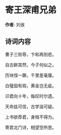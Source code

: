# 寄王深甫兄弟

**作者**: 刘攽

## 诗词内容

曹子三败辱，卞和再刖悲。

自古鲜其然，今子何似之。

历块悮一蹶，千里差毫厘。

白璧固有瑕，黄金岂无疵。

识君向十年，每叹时尔遗。

天命兹可信，古学滋可疑。

上书欲荐君，身贱不得为。

寄君北门诗，相望空所思。

